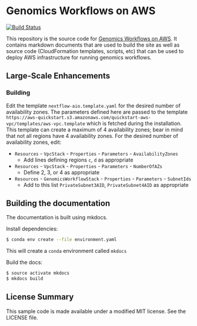 # Genomics Workflows on AWS

[![Build Status](https://travis-ci.com/aws-samples/aws-genomics-workflows.svg?branch=master)](https://travis-ci.com/aws-samples/aws-genomics-workflows)

This repository is the source code for [Genomics Workflows on AWS](https://docs.opendata.aws/genomics-workflows).  It contains markdown documents that are used to build the site as well as source code (CloudFormation templates, scripts, etc) that can be used to deploy AWS infrastructure for running genomics workflows.

## Large-Scale Enhancements

### Building

Edit the template `nextflow-aio.template.yaml` for the desired number of availability zones.  The parameters defined here are passed to the template `https://aws-quickstart.s3.amazonaws.com/quickstart-aws-vpc/templates/aws-vpc.template` which is fetched during the installation.  This template can create a maximum of 4 availability zones; bear in mind that not all regions have 4 availability zones.  For the desired number of availability zones, edit:

* `Resources` - `VpcStack` - `Properties` - `Parameters` - `AvailabilityZones`
    * Add lines defining regions `c`, `d` as appropriate
* `Resources` - `VpcStack` - `Properties` - `Parameters` - `NumberOfAZs`
    * Define 2, 3, or 4 as appropriate
* `Resources` - `GenomicsWorkflowStack` - `Properties` - `Parameters` - `SubnetIds`
    * Add to this list `PrivateSubnet3AID`, `PrivateSubnet4AID` as appropriate

## Building the documentation

The documentation is built using mkdocs.

Install dependencies:

```bash
$ conda env create --file environment.yaml
```

This will create a `conda` environment called `mkdocs`

Build the docs:

```bash
$ source activate mkdocs
$ mkdocs build
```

## License Summary

This sample code is made available under a modified MIT license. See the LICENSE file.